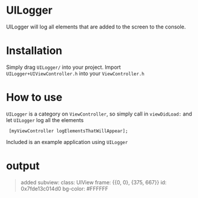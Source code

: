 # UILogger

UILogger will log all elements that are added to the screen to the console. 

# Installation

Simply drag `UILogger/` into your project. Import `UILogger+UIViewController.h` into your `ViewController.h`

# How to use

`UILogger` is a category on `ViewController`, so simply call in `viewDidLoad:` and let `UILogger` log all the elements 
```
 [myViewController logElementsThatWillAppear];
```

Included is an example application using `UILogger`

# output

> added subview:
>   class: UIView
>   frame: {{0, 0}, {375, 667}}
>   id: 0x7fde13c014d0
>   bg-color:   #FFFFFF
